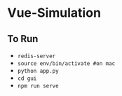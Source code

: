# Vue-Simulation

## To Run

  * `redis-server`
  * `source env/bin/activate #on mac`
  * `python app.py`
  * `cd gui`
  * `npm run serve`
